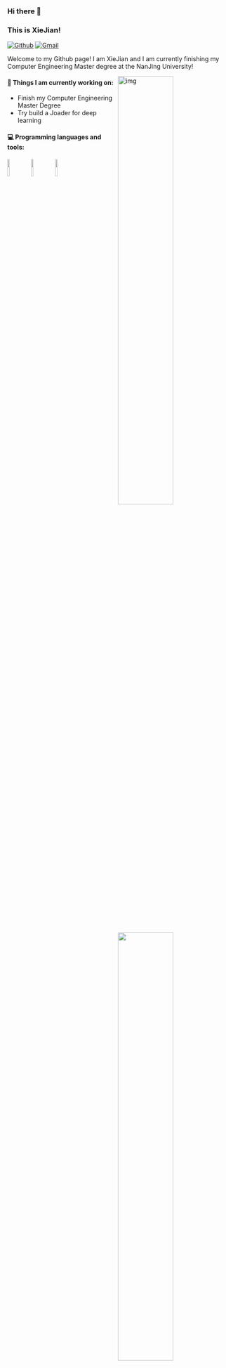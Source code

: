 ### Hi there 👋 
### This is XieJian!

[![Github](https://img.shields.io/badge/-Github-000?style=flat&logo=Github&logoColor=white)](https://github.com/xiejiann)
[![Gmail](https://img.shields.io/badge/-Gmail-c14438?style=flat&logo=Gmail&logoColor=white)](mailto:jianxie0@gmail.com)

Welcome to my Github page! I am XieJian and I am currently finishing my Computer Engineering Master degree at the NanJing University!  

<img align="right" alt="img" src="https://github.com/XieJiann/xiejiann.github.io/blob/master/img/index.jpg" width="50%" height="auto" />


#### 🌱 Things I am currently working on: 
- Finish my Computer Engineering Master Degree  
- Try build a Joader for deep learning

#### :computer: Programming languages and tools: 
<p>
	<img width="50%" align="right" src="https://github-readme-stats.vercel.app/api?username=FernandoRoldan93&show_icons=true&hide_border=true" />

<code><img width="10%" src="https://www.vectorlogo.zone/logos/java/java-ar21.svg"></code>
<code><img width="10%" src="https://www.vectorlogo.zone/logos/python/python-ar21.svg"></code>
<code><img width="10%" src="https://www.vectorlogo.zone/logos/rust-lang/rust-lang-icon.svg"></code>
</p>



